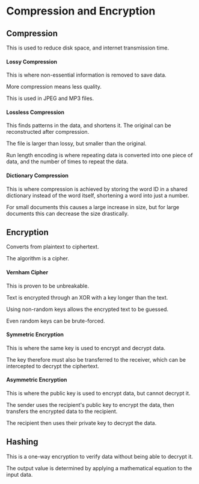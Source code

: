 # Compression and Encryption

## Compression

This is used to reduce disk space, and internet transmission time.

#### Lossy Compression

This is where non-essential information is removed to save data.

More compression means less quality.

This is used in JPEG and MP3 files.

#### Lossless Compression

This finds patterns in the data, and shortens it. The original can be reconstructed after compression.

The file is larger than lossy, but smaller than the original.

Run length encoding is where repeating data is converted into one piece of data, and the number of times to repeat the data.

#### Dictionary Compression

This is where compression is achieved by storing the word ID in a shared dictionary instead of the word itself, shortening a word into just a number.

For small documents this causes a large increase in size, but for large documents this can decrease the size drastically.

## Encryption

Converts from plaintext to ciphertext.

The algorithm is a cipher.

#### Vernham Cipher
This is proven to be unbreakable.

Text is encrypted through an XOR with a key longer than the text.

Using non-random keys allows the encrypted text to be guessed.

Even random keys can be brute-forced.

#### Symmetric Encryption

This is where the same key is used to encrypt and decrypt data.

The key therefore must also be transferred to the receiver, which can be intercepted
to decrypt the ciphertext.

#### Asymmetric Encryption

This is where the public key is used to encrypt data, but cannot decrypt it.

The sender uses the recipient's public key to encrypt the data, then transfers the encrypted
data to the recipient.

The recipient then uses their private key to decrypt the data.

## Hashing

This is a one-way encryption to verify data without being able to decrypt it.

The output value is determined by applying a mathematical equation to the input data.